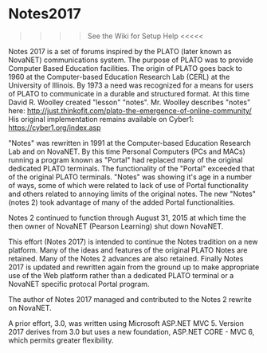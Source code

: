 # Notes2017
>>>> See the Wiki for Setup Help  <<<<<

Notes 2017 is a set of forums inspired by the PLATO (later known as NovaNET) communications system. The purpose of PLATO was to provide Computer Based Education facilities. The origin of PLATO goes back to 1960 at the Computer-based Education Research Lab (CERL) at the University of Illinois. By 1973 a need was recognized for a means for users of PLATO to communicate in a durable and structured format. At this time David R. Woolley created "lesson" "notes".  Mr. Woolley describes "notes" here:  http://just.thinkofit.com/plato-the-emergence-of-online-community/  His original implementation remains available on Cyber1: https://cyber1.org/index.asp

"Notes" was rewritten in 1991 at the Computer-based Education Research Lab and on NovaNET. By this time Personal Computers (PCs and MACs) running a program known as "Portal" had replaced many of the original dedicated PLATO terminals. The functionality of the "Portal" exceeded that of the original PLATO terminals. "Notes" was showing it's age in a number of ways, some of which were related to lack of use of Portal functionality and others related to annoying limits of the original notes. The new "Notes" (notes 2) took advantage of many of the added Portal functionalities.

Notes 2 continued to function through August 31, 2015 at which time the then owner of NovaNET (Pearson Learning) shut down NovaNET. 

 This effort (Notes 2017) is intended to continue the Notes tradition on a new platform. Many of the ideas and features of the original PLATO Notes are retained. Many of the Notes 2 advances are also retained. Finally Notes 2017 is updated and rewritten again from the ground up to make appropriate use of the Web platform rather than a dedicated PLATO terminal or a NovaNET specific protocal Portal program.

The author of Notes 2017 managed and contributed to the Notes 2 rewrite on NovaNET.

A prior effort, 3.0, was written using Microsoft ASP.NET MVC 5. Version 2017 derives from 3.0 but uses a new foundation, ASP.NET CORE - MVC 6, which permits greater flexibility.
